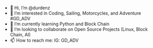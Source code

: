 - 👋 Hi, I’m @durdenz
- 👀 I’m interested in Coding, Sailing, Motorcycles, and Adventure #GD_ADV
- 🌱 I’m currently learning Python and Block Chain
- 💞️ I’m looking to collaborate on Open Source Projects (Linux, Block Chain, AI)
- 📫 How to reach me: IG: GD_ADV

<!---
durdenz/durdenz is a ✨ special ✨ repository because its `README.md` (this file) appears on your GitHub profile.
You can click the Preview link to take a look at your changes.
--->
